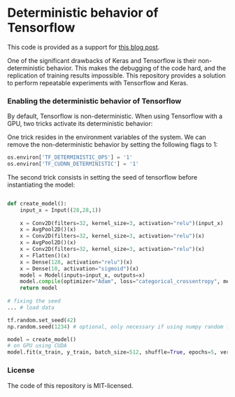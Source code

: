 # Deterministic behavior of Tensorflow

This code is provided as a support for [this blog post](https://ai-researcher.com/2022/07/30/how-to-write-reproducible-experiments-with-tensorflow/).

One of the significant drawbacks of Keras and Tensorflow is their non-deterministic behavior. 
This makes the debugging of the code hard, and the replication of training results impossible. 
This repository provides a solution to perform repeatable experiments with Tensorflow and Keras.

### Enabling the deterministic behavior of Tensorflow

By default, Tensorflow is non-deterministic. 
When using Tensorflow with a GPU, two tricks activate its deterministic behavior:

One trick resides in the environment variables of the system. 
We can remove the non-deterministic behavior by setting the following flags to 1:

```python
os.environ['TF_DETERMINISTIC_OPS'] = '1'
os.environ['TF_CUDNN_DETERMINISTIC'] = '1'
```

The second trick consists in setting the seed of tensorflow before instantiating the model:

```python

def create_model():
    input_x = Input((28,28,1))
    
    x = Conv2D(filters=32, kernel_size=3, activation="relu")(input_x)
    x = AvgPool2D()(x)
    x = Conv2D(filters=32, kernel_size=3, activation="relu")(x)
    x = AvgPool2D()(x)
    x = Conv2D(filters=32, kernel_size=3, activation="relu")(x)
    x = Flatten()(x)
    x = Dense(128, activation="relu")(x)
    x = Dense(10, activation="sigmoid")(x)
    model = Model(inputs=input_x, outputs=x)
    model.compile(optimizer="Adam", loss="categorical_crossentropy", metrics="accuracy")
    return model
    
# fixing the seed
... # load data

tf.random.set_seed(42)
np.random.seed(1234) # optional, only necessary if using numpy random functions

model = create_model()
# on GPU using CUDA
model.fit(x_train, y_train, batch_size=512, shuffle=True, epochs=5, verbose=0)

```

### License 
The code of this repository is MIT-licensed.
